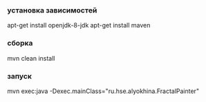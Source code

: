 ### установка зависимостей

 apt-get install openjdk-8-jdk
 apt-get install maven

### cборка

 mvn clean install


### запуск

  mvn exec:java -Dexec.mainClass="ru.hse.alyokhina.FractalPainter"